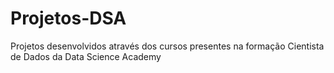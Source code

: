 # Projetos-DSA
Projetos desenvolvidos através dos cursos presentes na formação Cientista de Dados da Data Science Academy
